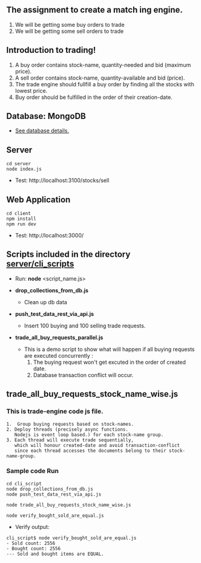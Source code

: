 ## The assignment to create a match ing engine.

1. We will be getting some buy orders to trade
2. We will be getting some sell orders to trade

## Introduction to trading!

1. A buy order contains stock-name, quantity-needed and bid (maximum price).
2. A sell order contains stock-name, quantity-available and bid (price).
3. The trade engine should fullfill a buy order by finding all the stocks with lowest price.
4. Buy order should be fulfilled in the order of their creation-date.

## Database: MongoDB

- [See database details.](./DockerfileMongodbReplset/README.md)

## Server

```
cd server
node index.js
```

- Test: http://localhost:3100/stocks/sell

## Web Application

```
cd client
npm install
npm run dev
```

- Test: http://localhost:3000/

## Scripts included in the directory [server/cli_scripts](./server/cli_scripts)

- Run: **node** <script_name.js>

- **drop_collections_from_db.js**

  - Clean up db data

- **push_test_data_rest_via_api.js**

  - Insert 100 buying and 100 selling trade requests.

- **trade_all_buy_requests_parallel.js**

  - This is a demo script to show what will happen if all buying requests are executed concurrently :
    1. The buying request won't get excuted in the order of created date.
    2. Database transaction conflict will occur.

## **trade_all_buy_requests_stock_name_wise.js**

### This is **trade-engine** code js file.

    1.  Group buying requests based on stock-names.
    2. Deploy threads (precisely async functions.
       Nodejs is event loop based.) for each stock-name group.
    3. Each thread will execute trade sequentially,
       which will honour created-date and avoid transaction-conflict
       since each thread accesses the documents belong to their stock-name-group.

### Sample code Run

```
cd cli_script
node drop_collections_from_db.js
node push_test_data_rest_via_api.js

node trade_all_buy_requests_stock_name_wise.js

node verify_bought_sold_are_equal.js
```

- Verify output:

```
cli_script$ node verify_bought_sold_are_equal.js
- Sold count: 2556
- Bought count: 2556
--- Sold and bought items are EQUAL.
```
